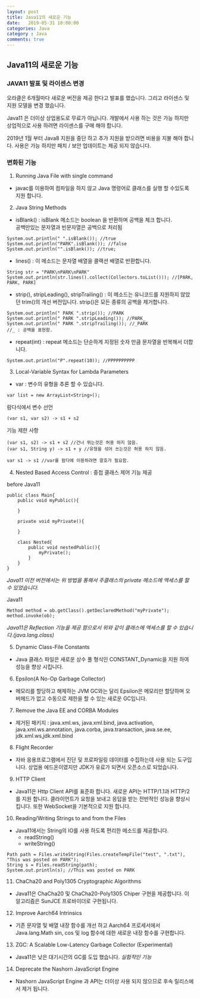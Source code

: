 ```yaml
---
layout: post
title: Java11의 새로운 기능
date:   2019-05-31 10:00:00
categories: Java
category : Java
comments: true 
---
```


Java11의 새로운 기능
-------------------------

### JAVA11 발표 및 라이센스 변경
오라클은 6개월마다 새로운 버전을 제공 한다고 발표를 했습니다. 그리고 라이센스 및 지원 모델을 변경 했습니다.

Java11 은 더이상 상업용도로 무료가 아닙니다. 개발에서 사용 하는 것은 가능 하지만 상업적으로 사용 하려면
라이센스를 구매 해야 합니다.

2019년 1월 부터 Java8 지원을 중단 하고 추가 지원을 받으려면 비용을 지불 해야 합니다.
사용은 가능 하지만 패치 / 보안 업데이트는 제공 되지 않습니다.


### 변화된 기능

1) Running Java File with single command
- javac를 이용하여 컴파일을 하지 않고 Java 명령어로 클래스를 실행 할 수있도록 지원 합니다.

2) Java String Methods
- isBlank() : isBlank 메소드는 boolean 을 반환하며 공백을 체크 합니다.  
공백만있는 문자열과 빈문자열은 공백으로 처리됨

~~~
System.out.println(" ".isBlank()); //true
System.out.println("PARK".isBlank()); //false
System.out.println("".isBlank()); //true;
~~~

- lines() : 이 메소드는 문자열  배열을 콜랙션 배열로 반환합니다.

~~~
String str = "PARK\nPARK\nPARK"
System.out.println(str.lines().collect(Collectors.toList())); //[PARK, PARK, PARK]
~~~

- strip(), stripLeading(), stripTrailing()
: 이 메소드는 유니코드를 지원하지 않았던 trim()의 개선 버전입니다. strip()은 모든 종류의 공백을 제거합니다.

~~~
System.out.println(" PARK ".strip()); //PARK
System.out.println(" PARK ".stripLeading()); //PARK_
System.out.println(" PARK ".stripTrailing()); //_PARK
//_ : 공백을 표현함.
~~~

- repeat(int)
: repeat 메소드는 단순하게 지정된 숫자 만큼 문자열을 반복해서 더합니다.

~~~
System.out.println("P".repeat(10)); //PPPPPPPPPP
~~~

3) Local-Variable Syntax for Lambda Parameters
- var : 변수의 유형을 추론 할 수 있습니다.

~~~
var list = new ArrayList<String>();
~~~

람다식에서 변수 선언

~~~
(var s1, var s2) -> s1 + s2
~~~

기능 제한 사항

~~~
(var s1, s2) -> s1 + s2 //건너 뛰는것은 허용 하지 않음.
(var s1, String y) -> s1 + y //유형을 섞어 쓰는것은 허용 하지 않음.

var s1 -> s1 //var를 람다에 이용하려면 괄호가 필요함.
~~~

  
4) Nested Based Access Control
: 중첩 클래스 제어 기능 제공

before Java11

~~~
public class Main{
	public void myPublic(){
	
	}
	
	private void myPrivate(){
	
	}
	
	class Nested{
		public void nestedPublic(){
			myPrivate();
		}
	}
}
~~~

_Java11 이전 버전에서는 위 방법을 통해서 주클래스의 private 메소드에 엑세스를 할 수 있었습니다._
  
Java11

~~~
Method method = ob.getClass().getDeclaredMethod("myPrivate");
method.invoke(ob);
~~~

_Java11은 Reflection 기능을 제공 함으로서 위와 같이 클래스에 엑세스를 할 수 있습니다.(java.lang.class)_

5) Dynamic Class-File Constants
- Java 클래스 파일은 새로운 상수 풀 형식인 CONSTANT_Dynamic을 지원 하여 성능을 향상 시킵니다.

6) Epsilon(A No-Op Garbage Collector)
- 메모리를 할당하고 해제하는 JVM GC와는 달리 Epsilon은 메모리만 할당하며 오버헤드가 없고 수동으로 제한을 할 수 있는 새로운 GC입니다.

7) Remove the Java EE and CORBA Modules
- 제거된 패키지 : java.xml.ws, java.xml.bind, java.activation, java.xml.ws.annotation, java.corba, java.transaction, java.se.ee, jdk.xml.ws,jdk.xml.bind
 
8) Flight Recorder
- 자바 응용프로그램에서 진단 및 프로파일링 데이터를 수집하는데 사용 되는 도구입니다.
  상업용 에드온이였지만 JDK가 유료가 되면서 오픈소스로 되었습니다.
  
9) HTTP Client
- Java11은 Http Client API를 표준화 합니다.
  새로운 API는 HTTP/1.1과 HTTP/2를 지원 합니다. 클라이언트가 요청을 보내고 응답을 받는 전반적인 성능을 향상시킵니다. 또한 WebSocket을 기본적으로 지원 합니다.
  
10) Reading/Writing Strings to and from the Files
- Java11에서는 String의 IO를 사용 하도록 편리한 메소드를 제공합니다.  
	- readString()  
	- writeString()  
	
~~~
Path path = Files.writeString(Files.createTempFile("test", ".txt"), "This was posted on PARK");
String s = Files.readString(path);
System.out.println(s); //This was posted on PARK
~~~

11) ChaCha20 and Poly1305 Cryptographic Algorithms
- Java11은 ChaCha20 및 ChaCha20-Poly1305 Chiper 구현을 제공합니다. 이 알고리즘은 SunJCE 프로바이더로 구현됩니다.

12) Improve Aarch64 Intrinsics
- 기존 문자열 및 배열 내장 함수를 개선 하고 Aarch64 프로세서에서 Java.lang.Math sin, cos 및 log 함수에 대한 새로운 내장 함수를 구현합니다.

13) ZGC: A Scalable Low-Latency Garbage Collector (Experimental)
- Java11은 낮은 대기시간의 GC를 도입 했습니다. _실험적인 기능_

14) Deprecate the Nashorn JavaScript Engine
- Nashorn JavaScript Engine 과 API는 더이상 사용 되지 않으므로 후속 릴리스에서 제거 됩니다.
